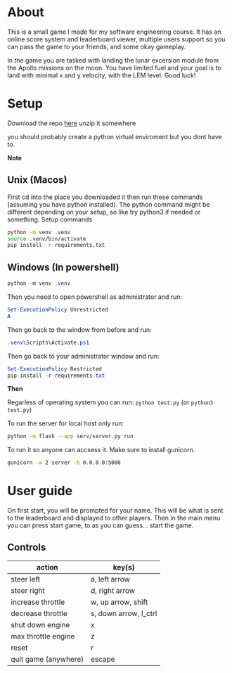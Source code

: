 # About
This is a small game I made for my software engineering course. It has an online score system and leaderboard viewer, multiple users support so you can pass the game to your friends, and some okay gameplay.

In the game you are tasked with landing the lunar excersion module from the Apollo missions on the moon. You have limited fuel and your goal is to land with minimal x and y velocity, with the LEM level. Good luck!

# Setup
Download the repo [here](https://github.com/Kn4ughty/SEASS1/archive/refs/heads/main.zip)
unzip it somewhere

you should probably create a python virtual enviroment but you dont have to.

**Note**

## Unix (Macos)
First cd into the place you downloaded it then run these commands (assuming you have python installed).
The python command might be different depending on your setup, so like try python3 if needed or something.
Setup commands
```bash
python -m venv .venv
source .venv/bin/activate
pip install -r requirements.txt
```

## Windows (In powershell)
```powershell
python -m venv .venv
```
Then you need to open powershell as administrator and run:
```powershell
Set-ExecutionPolicy Unrestricted
A
```
Then go back to the window from before and run:
```powershell
.venv\Scripts\Activate.ps1
```
Then go back to your administrator window and run:
```powershell
Set-ExecutionPolicy Restricted
pip install -r requirements.txt
```

**Then**

Regarless of operating system you can run: `python test.py` (or `python3 test.py`)


To run the server for local host only run:
```bash
python -m flask --app serv/server.py run
```

To run it so anyone can accsess it. Make sure to install gunicorn.
```bash
gunicorn -w 2 server -b 0.0.0.0:5000
```




# User guide
On first start, you will be prompted for your name. This will be what is sent to the leaderboard and displayed to other players.
Then in the main menu you can press start game, to as you can guess... start the game.

## Controls

| action       | key(s)   |
| --           | --          |
| steer left   | a, left arrow |
| steer right  | d, right arrow|
| increase throttle | w, up arrow, shift |
| decrease throttle | s, down arrow, l_ctrl |
| shut down engine | x |
| max throttle engine | z |
| reset | r |
| quit game (anywhere) | escape |
